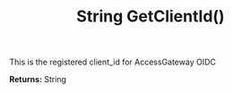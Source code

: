 ﻿---
uid: crmscript_ref_NSAccessGatewayInfo_GetClientId
title: String GetClientId()
intellisense: NSAccessGatewayInfo.GetClientId
keywords: NSAccessGatewayInfo, GetClientId
so.topic: reference
---

This is the registered client_id for AccessGateway OIDC

**Returns:** String


